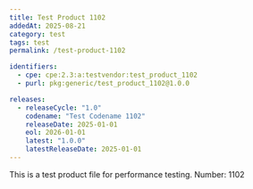 ```yaml
---
title: Test Product 1102
addedAt: 2025-08-21
category: test
tags: test
permalink: /test-product-1102

identifiers:
  - cpe: cpe:2.3:a:testvendor:test_product_1102
  - purl: pkg:generic/test_product_1102@1.0.0

releases:
  - releaseCycle: "1.0"
    codename: "Test Codename 1102"
    releaseDate: 2025-01-01
    eol: 2026-01-01
    latest: "1.0.0"
    latestReleaseDate: 2025-01-01
---
```


This is a test product file for performance testing. Number: 1102
